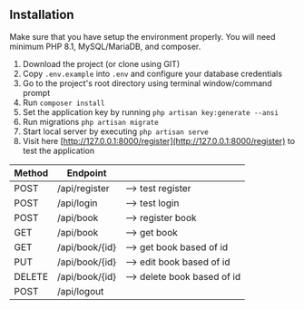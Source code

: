 ## Installation 
Make sure that you have setup the environment properly. You will need minimum PHP 8.1, MySQL/MariaDB, and composer.

1. Download the project (or clone using GIT)
2. Copy `.env.example` into `.env` and configure your database credentials
3. Go to the project's root directory using terminal window/command prompt
4. Run `composer install`
5. Set the application key by running `php artisan key:generate --ansi`
6. Run migrations `php artisan migrate`
7. Start local server by executing `php artisan serve`
8. Visit here [http://127.0.0.1:8000/register](http://127.0.0.1:8000/register) to test the application

|Method	  |    Endpoint    |                  |
|---------|----------------|--------------------|
|POST	   | /api/register |  --> test register |
|POST	    |/api/login    |  --> test login |
|POST	    |/api/book      | --> register book |
|GET	    |    /api/book   |    --> get book |
|GET         |/api/book/{id}  |--> get book based of id  |
|PUT         |/api/book/{id}  |--> edit book based of id |
|DELETE      |/api/book/{id}  |--> delete book based of id |
|POST	    |/api/logout|
